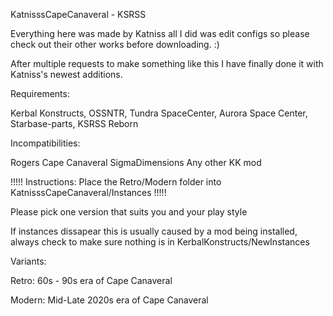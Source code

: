 KatnisssCapeCanaveral - KSRSS 

Everything here was made by Katniss all I did was edit configs so please check out their other works before downloading. :)

After multiple requests to make something like this I have finally done it with Katniss's newest additions.

Requirements:

Kerbal Konstructs,
OSSNTR,
Tundra SpaceCenter,
Aurora Space Center,
Starbase-parts,
KSRSS Reborn

Incompatibilities:

Rogers Cape Canaveral
SigmaDimensions
Any other KK mod


!!!!! Instructions: Place the Retro/Modern folder into KatnisssCapeCanaveral/Instances !!!!!




Please pick one version that suits you and your play style



If instances dissapear this is usually caused by a mod being installed, always check to make sure nothing is in KerbalKonstructs/NewInstances




Variants:

Retro: 60s - 90s era of Cape Canaveral

Modern: Mid-Late 2020s era of Cape Canaveral

